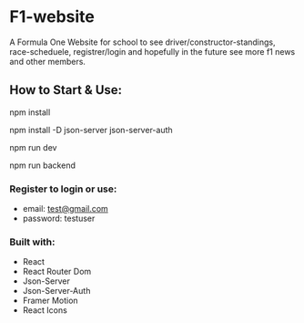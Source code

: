 # F1-website

A Formula One Website for school to see driver/constructor-standings, race-scheduele, registrer/login and hopefully in the future see more f1 news and other members. 

## How to Start & Use:

npm install

npm install -D json-server json-server-auth

npm run dev

npm run backend

### Register to login or use: 

- email: test@gmail.com
- password: testuser

### Built with:

- React
- React Router Dom
- Json-Server
- Json-Server-Auth
- Framer Motion
- React Icons
